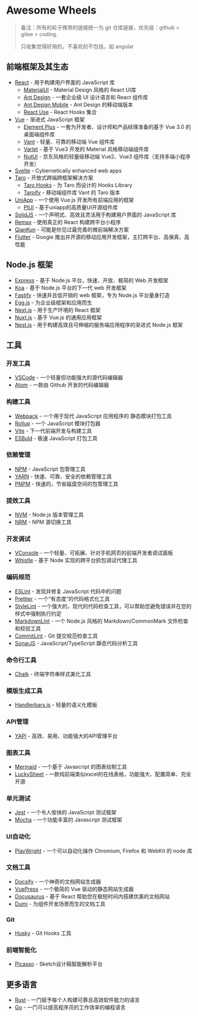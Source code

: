 # Awesome Wheels

> 备注：所有的轮子携带的链接统一为 git 仓库链接，优先级：github > gitee > coding.
> 
> 只收集觉得好用的，不喜欢的不包括，如 angular

## 前端框架及其生态

- [React](https://github.com/facebook/react) - 用于构建用户界面的 JavaScript 库
  - [MaterialUI](https://github.com/mui-org/material-ui) - Material Design 风格的 React UI库
  - [Ant Design](https://github.com/ant-design/ant-design) - 一套企业级 UI 设计语言和 React 组件库
  - [Ant Design Mobile](https://github.com/ant-design/ant-design-mobile) - Ant Design 的移动端版本
  - [React Use](https://github.com/streamich/react-use) - React Hooks 集合
- [Vue](https://github.com/vuejs/vue-next) - 渐进式 JavaScript 框架
  - [Element Plus](https://github.com/element-plus/element-plus) - 一套为开发者、设计师和产品经理准备的基于 Vue 3.0 的桌面端组件库 
  - [Vant](https://github.com/youzan/vant) - 轻量、可靠的移动端 Vue 组件库
  - [Varlet](https://github.com/haoziqaq/varlet) - 基于 Vue3 开发的 Material 风格移动端组件库
  - [NutUI](https://github.com/jdf2e/nutui) - 京东风格的轻量级移动端 Vue2、Vue3 组件库（支持多端小程序开发）
- [Svelte](https://github.com/sveltejs/svelte) - Cybernetically enhanced web apps
- [Taro](https://github.com/nervjs/taro) - 开放式跨端跨框架解决方案
  - [Taro Hooks](https://github.com/innocces/taro-hooks) - 为 Taro 而设计的 Hooks Library
  - [Taroify](https://github.com/mallfoundry/taroify) - 移动端组件库 Vant 的 Taro 版本
- [UniApp](https://gitee.com/dcloud/uni-app) - 一个使用 Vue.js 开发所有前端应用的框架
  - [PIUI](https://github.com/sadais-org/piui) - 基于uniapp的高质量UI开源组件库
- [SolidJS](https://github.com/solidjs/solid) - 一个声明式、高效且灵活用于构建用户界面的 JavaScript 库
- [Remax](https://github.com/remaxjs/remax) - 使用真正的 React 构建跨平台小程序
- [QianKun](https://github.com/umijs/qiankun) - 可能是你见过最完善的微前端解决方案
- [Flutter](https://github.com/flutter/flutter) - Google 推出并开源的移动应用开发框架，主打跨平台、高保真、高性能

## Node.js 框架

- [Express](https://github.com/expressjs/express) - 基于 Node.js 平台，快速、开放、极简的 Web 开发框架
- [Koa](https://github.com/koajs/koa) - 基于 Node.js 平台的下一代 web 开发框架
- [Fastify](https://github.com/fastify/fastify) - 快速并且低开销的 web 框架，专为 Node.js 平台量身打造
- [Egg.js](https://github.com/eggjs/egg) - 为企业级框架和应用而生
- [Next.js](https://github.com/vercel/next.js) - 用于生产环境的 React 框架
- [Nuxt.js](https://github.com/nuxt/nuxt.js) - 基于 Vue.js 的通用应用框架
- [Nest.js](https://github.com/nestjs/nest) - 用于构建高效且可伸缩的服务端应用程序的渐进式 Node.js 框架

## 工具

### 开发工具

- [VSCode](https://github.com/microsoft/vscode) - 一个轻量但功能强大的源代码编辑器
- [Atom](https://github.com/atom/atom) - 一款由 Github 开发的代码编辑器

### 构建工具

- [Webpack](https://github.com/webpack/webpack) - 一个用于现代 JavaScript 应用程序的 静态模块打包工具
- [Rollup](https://github.com/rollup/rollup) - 一个 JavaScript 模块打包器
- [Vite](https://github.com/vitejs/vite) - 下一代前端开发与构建工具
- [ESBuld](https://github.com/evanw/esbuild) - 极速 JavaScript 打包工具

### 依赖管理

- [NPM](https://github.com/npm/cli) - JavaScript 包管理工具
- [YARN](https://github.com/yarnpkg/yarn) - 快速、可靠、安全的依赖管理工具
- [PNPM](https://github.com/pnpm/pnpm) - 快速的，节省磁盘空间的包管理工具

### 提效工具

- [NVM](https://github.com/nvm-sh/nvm) - Node.js 版本管理工具
- [NRM](https://github.com/Pana/nrm) - NPM 源切换工具

### 开发调试

- [VConsole](https://github.com/Tencent/vConsole) - 一个轻量、可拓展、针对手机网页的前端开发者调试面板
- [Whistle](https://github.com/avwo/whistle) - 基于 Node 实现的跨平台抓包调试代理工具

### 编码规范

- [ESLint](https://github.com/eslint/eslint) - 发现并修复 JavaScript 代码中的问题
- [Prettier](https://github.com/prettier/prettier) - 一个“有态度”的代码格式化工具
- [StyleLint](https://github.com/stylelint/stylelint) - 一个强大的，现代的代码检查工具，可以帮助您避免错误并在您的样式中强制执行约定
- [MarkdownLint](https://github.com/DavidAnson/markdownlint) - 一个 Node.js 风格的 Markdown/CommonMark 文件检查和校验工具
- [CommitLint](https://github.com/conventional-changelog/commitlint) - Git 提交规范检查工具
- [SonarJS](https://github.com/SonarSource/SonarJS) - JavaScript/TypeScript 静态代码分析工具

### 命令行工具

- [Chalk](https://github.com/chalk/chalk) - 终端字符串样式美化工具

### 模版生成工具

- [Handlerbars.js](https://github.com/handlebars-lang/handlebars.js) - 轻量的语义化模板

### API管理

- [YAPI](https://github.com/YMFE/yapi) - 高效、易用、功能强大的API管理平台

### 图表工具

- [Mermaid](https://github.com/mermaid-js/mermaid) - 一个基于 Javascript 的图表绘制工具
- [LuckySheet](https://github.com/mengshukeji/Luckysheet) - 一款纯前端类似excel的在线表格，功能强大、配置简单、完全开源

### 单元测试

- [Jest](https://github.com/facebook/jest) - 一个令人愉快的 JavaScript 测试框架
- [Mocha](https://github.com/mochajs/mocha) - 一个功能丰富的 Javascript 测试框架

### UI自动化

- [PlayWright](https://github.com/microsoft/playwright) - 一个可以自动化操作 Chromium, Firefox 和 WebKit 的 node 库

### 文档工具

- [Docsify](https://github.com/docsifyjs/docsify) - 一个神奇的文档网站生成器
- [VuePress](https://github.com/vuejs/vuepress) - 一个极简的 Vue 驱动的静态网站生成器
- [Docusaurus](https://github.com/facebook/docusaurus) - 基于 React 帮助您在极短时间内搭建优美的文档网站
- [Dumi](https://github.com/umijs/dumi) - 为组件开发场景而生的文档工具

### Git

- [Husky](https://github.com/typicode/husky) - Git Hooks 工具

### 前端智能化

- [Picasso](https://github.com/wuba/Picasso) - Sketch设计稿智能解析平台

## 更多语言

- [Rust](https://github.com/rust-lang/rust) - 一门赋予每个人构建可靠且高效软件能力的语言
- [Go](https://github.com/golang/go) - 一门可以提高程序员的工作效率的编程语言
